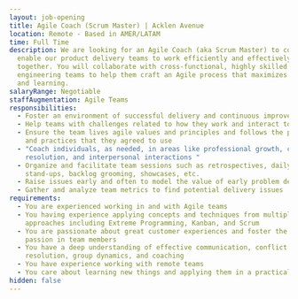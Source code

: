 ```yaml
---
layout: job-opening
title: Agile Coach (Scrum Master) | Acklen Avenue
location: Remote - Based in AMER/LATAM
time: Full Time
description: We are looking for an Agile Coach (aka Scrum Master) to coach and
  enable our product delivery teams to work efficiently and effectively
  together. You will collaborate with cross-functional, highly skilled
  engineering teams to help them craft an Agile process that maximizes delivery
  and learning.
salaryRange: Negotiable
staffAugmentation: Agile Teams
responsibilities:
  - Foster an environment of successful delivery and continuous improvement
  - Help teams with challenges related to how they work and interact together
  - Ensure the team lives agile values and principles and follows the processes
    and practices that they agreed to use
  - "Coach individuals, as needed, in areas like professional growth, conflict
    resolution, and interpersonal interactions "
  - Organize and facilitate team sessions such as retrospectives, daily
    stand-ups, backlog grooming, showcases, etc.
  - Raise issues early and often to model the value of early problem detection
  - Gather and analyze team metrics to find potential delivery issues
requirements:
  - You are experienced working in and with Agile teams
  - You having experience applying concepts and techniques from multiple agile
    approaches including Extreme Programming, Kanban, and Scrum
  - You are passionate about great customer experiences and foster the same
    passion in team members
  - You have a deep understanding of effective communication, conflict
    resolution, group dynamics, and coaching
  - You have experience working with remote teams
  - You care about learning new things and applying them in a practical way
hidden: false
---
```


